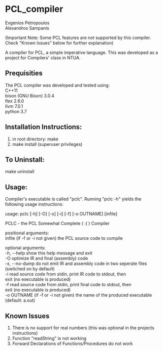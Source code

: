# PCL_compiler

Evgenios Petropoulos  
Alexandros Sampanis  

(Important Note: Some PCL features are not supported by this compiler. Check "Known Issues" below for further explanation)  

A compiler for PCL, a simple imperative language. This was developed as a project for Compilers' class in NTUA.  

## Prequisities
The PCL compiler was developed and tested using:  
C++11  
bison (GNU Bison) 3.0.4  
flex 2.6.0  
llvm 7.0.1  
python 3.7  

## Installation Instructions:
1) in root directory: make  
2) make install (superuser privileges)  

## To Uninstall:
make uninstall

## Usage:
Compiler's executable is called "pclc". Running "pclc -h" yields the following usage instructions:  

usage: pclc [-h] [-O] [-x] [-i] [-f] [-o OUTNAME] [infile]  

PCLC - the PCL Somewhat Complete ( :( ) Compiler  

positional arguments:  
  infile         (if -f or -i not given) the PCL source code to compile  

optional arguments:  
  -h, --help     show this help message and exit  
  -O             optimize IR and final (assembly) code  
  -x, --no-dump  do not emit IR and assembly code in two seperate files  
                 (switched on by default)  
  -i             read source code from stdin, print IR code to stdout, then  
                 exit (no executable is produced)  
  -f             read source code from stdin, print final code to stdout, then  
                 exit (no executable is produced)  
  -o OUTNAME     (if -f or -i not given) the name of the produced executable  
                 (default: a.out)  
                 
## Known Issues
1) There is no support for real numbers (this was optional in the projects instructions)  
2) Function "readString" is not working  
3) Forward Declarations of Functions/Procedures do not work  
